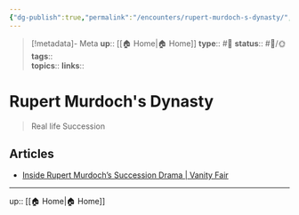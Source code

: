 ```yaml
---
{"dg-publish":true,"permalink":"/encounters/rupert-murdoch-s-dynasty/","title":"Rupert Murdoch's Dynasty"}
---
```


> [!metadata]- Meta
> **up**:: [[🏠 Home\|🏠 Home]]
> **type**:: #📝 
> **status**:: #📝/🌞
> **tags**::  
> **topics**:: 
> **links**::


# Rupert Murdoch's Dynasty

> Real life Succession

## Articles
- [Inside Rupert Murdoch’s Succession Drama | Vanity Fair](https://www.vanityfair.com/news/2023/04/rupert-murdoch-cover-story)


---
up:: [[🏠 Home\|🏠 Home]]

